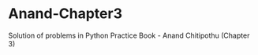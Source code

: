 Anand-Chapter3
==============

Solution of problems in Python Practice Book - Anand Chitipothu (Chapter 3)
